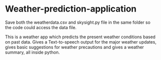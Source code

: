 # Weather-prediction-application

Save both the weatherdata.csv and skysight.py file in the same folder so the code could access the data file.

This is a weather app which predicts the present weather conditions based on past data.
Gives a Text-to-speech output for the major weather updates, gives basic suggestions for weather precautions and gives a weather summary, all inside python.

